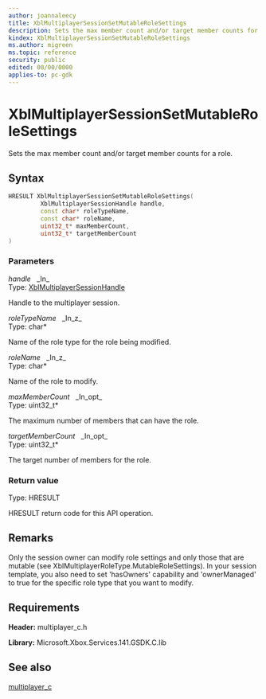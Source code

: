 ```yaml
---
author: joannaleecy
title: XblMultiplayerSessionSetMutableRoleSettings
description: Sets the max member count and/or target member counts for a role.
kindex: XblMultiplayerSessionSetMutableRoleSettings
ms.author: migreen
ms.topic: reference
security: public
edited: 00/00/0000
applies-to: pc-gdk
---
```


# XblMultiplayerSessionSetMutableRoleSettings  

Sets the max member count and/or target member counts for a role.  

## Syntax  
  
```cpp
HRESULT XblMultiplayerSessionSetMutableRoleSettings(  
         XblMultiplayerSessionHandle handle,  
         const char* roleTypeName,  
         const char* roleName,  
         uint32_t* maxMemberCount,  
         uint32_t* targetMemberCount  
)  
```  
  
### Parameters  
  
*handle* &nbsp;&nbsp;\_In\_  
Type: [XblMultiplayerSessionHandle](../handles/xblmultiplayersessionhandle.md)  
  
Handle to the multiplayer session.  
  
*roleTypeName* &nbsp;&nbsp;\_In\_z\_  
Type: char*  
  
Name of the role type for the role being modified.  
  
*roleName* &nbsp;&nbsp;\_In\_z\_  
Type: char*  
  
Name of the role to modify.  
  
*maxMemberCount* &nbsp;&nbsp;\_In\_opt\_  
Type: uint32_t*  
  
The maximum number of members that can have the role.  
  
*targetMemberCount* &nbsp;&nbsp;\_In\_opt\_  
Type: uint32_t*  
  
The target number of members for the role.  
  
  
### Return value  
Type: HRESULT
  
HRESULT return code for this API operation.
  
## Remarks  
  
Only the session owner can modify role settings and only those that are mutable (see XblMultiplayerRoleType.MutableRoleSettings). In your session template, you also need to set 'hasOwners' capability and 'ownerManaged' to true for the specific role type that you want to modify.
  
## Requirements  
  
**Header:** multiplayer_c.h
  
**Library:** Microsoft.Xbox.Services.141.GSDK.C.lib
  
## See also  
[multiplayer_c](../multiplayer_c_members.md)  
  
  